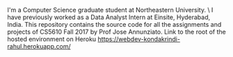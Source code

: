 I'm a Computer Science graduate student at Northeastern University. \\ I have previously worked as a Data Analyst Intern at Einsite, Hyderabad, India.
This repository contains the source code for all the assignments and projects of CS5610 Fall 2017 by Prof Jose Annunziato.
Link to the root of the hosted environment on Heroku 
     https://webdev-kondakrindi-rahul.herokuapp.com/
